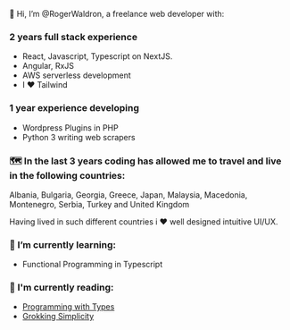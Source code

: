 👋 Hi, I’m @RogerWaldron, a freelance web developer with:

  ### 2 years full stack experience 
  * React, Javascript, Typescript on NextJS.
  * Angular, RxJS
  * AWS serverless development
  * I ♥️ Tailwind
  
  ### 1 year experience developing 
  * Wordpress Plugins in PHP
  * Python 3 writing web scrapers
  

### 🗺 In the last 3 years coding has allowed me to travel and live in the following countries: 
Albania, Bulgaria, Georgia, Greece, Japan, Malaysia, Macedonia, Montenegro, Serbia, Turkey and United Kingdom
    
Having lived in such different countries i ♥️ well designed intuitive UI/UX. 

### 🌱 I’m currently learning: 
* Functional Programming in Typescript

### 📝 I'm currently reading: 
  * [Programming with Types](https://www.manning.com/books/programming-with-types)
  * [Grokking Simplicity](https://www.manning.com/books/grokking-simplicity)

<!---
RogerWaldron/RogerWaldron is a ✨ special ✨ repository because its `README.md` (this file) appears on your GitHub profile.
You can click the Preview link to take a look at your changes.
--->
